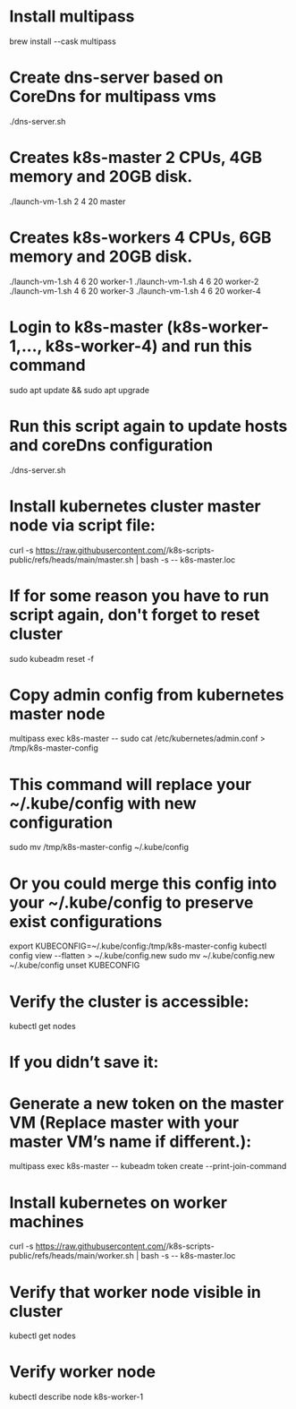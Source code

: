 # Install multipass
brew install --cask multipass

# Create dns-server based on CoreDns for multipass vms
./dns-server.sh

# Creates k8s-master 2 CPUs, 4GB memory and 20GB disk.
./launch-vm-1.sh 2 4 20 master

# Creates k8s-workers 4 CPUs, 6GB memory and 20GB disk.
./launch-vm-1.sh 4 6 20 worker-1
./launch-vm-1.sh 4 6 20 worker-2
./launch-vm-1.sh 4 6 20 worker-3
./launch-vm-1.sh 4 6 20 worker-4

# Login to k8s-master (k8s-worker-1,..., k8s-worker-4) and run this command
sudo apt update && sudo apt upgrade

# Run this script again to update hosts and coreDns configuration
./dns-server.sh

# Install kubernetes cluster master node via script file:
curl -s https://raw.githubusercontent.com/<username>/k8s-scripts-public/refs/heads/main/master.sh | bash -s -- k8s-master.loc

# If for some reason you have to run script again, don't forget to reset cluster
sudo kubeadm reset -f

# Copy admin config from kubernetes master node
multipass exec k8s-master -- sudo cat /etc/kubernetes/admin.conf > /tmp/k8s-master-config

# This command will replace your ~/.kube/config with new configuration
sudo mv /tmp/k8s-master-config ~/.kube/config

# Or you could merge this config into your ~/.kube/config to preserve exist configurations
export KUBECONFIG=~/.kube/config:/tmp/k8s-master-config
kubectl config view --flatten > ~/.kube/config.new
sudo mv ~/.kube/config.new ~/.kube/config
unset KUBECONFIG

# Verify the cluster is accessible:
kubectl get nodes

# If you didn’t save it:
# Generate a new token on the master VM (Replace master with your master VM’s name if different.):
multipass exec k8s-master -- kubeadm token create --print-join-command

# Install kubernetes on worker machines
curl -s https://raw.githubusercontent.com/<username>/k8s-scripts-public/refs/heads/main/worker.sh | bash -s -- k8s-master.loc <token> <hash>

# Verify that worker node visible in cluster
kubectl get nodes

# Verify worker node
kubectl describe node k8s-worker-1

